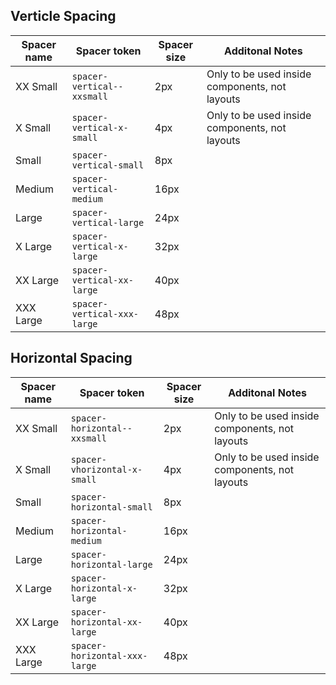 ## Verticle Spacing

|Spacer name|Spacer token|Spacer size|Additonal Notes|
|---|---|---|---|
|XX Small|`spacer-vertical--xxsmall`|2px|Only to be used inside components, not layouts|
|X Small|`spacer-vertical-x-small`|4px|Only to be used inside components, not layouts|
|Small|`spacer-vertical-small`|8px||
|Medium|`spacer-vertical-medium`|16px||
|Large|`spacer-vertical-large`|24px||
|X Large|`spacer-vertical-x-large`|32px||
|XX Large|`spacer-vertical-xx-large`|40px||
|XXX Large|`spacer-vertical-xxx-large`|48px||

## Horizontal Spacing

|Spacer name|Spacer token|Spacer size|Additonal Notes|
|---|---|---|---|
|XX Small|`spacer-horizontal--xxsmall`|2px|Only to be used inside components, not layouts|
|X Small|`spacer-vhorizontal-x-small`|4px|Only to be used inside components, not layouts|
|Small|`spacer-horizontal-small`|8px||
|Medium|`spacer-horizontal-medium`|16px||
|Large|`spacer-horizontal-large`|24px||
|X Large|`spacer-horizontal-x-large`|32px||
|XX Large|`spacer-horizontal-xx-large`|40px||
|XXX Large|`spacer-horizontal-xxx-large`|48px||
